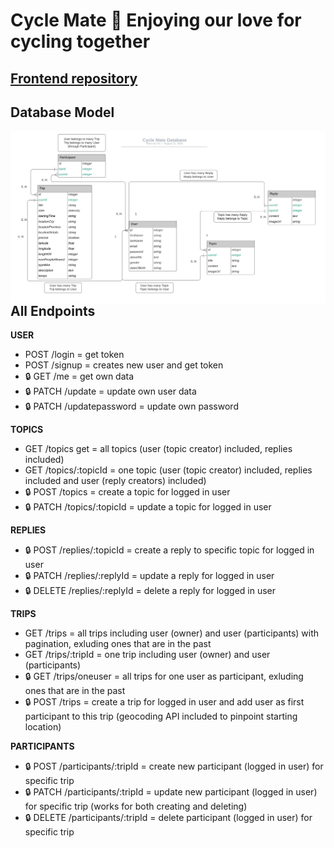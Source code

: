# Cycle Mate 🚴 Enjoying our love for cycling together

## [Frontend repository](https://github.com/grakify90/Portfolio_project_frontend)

## Database Model

<img src="DataBase-diagram.svg"
     alt="Database model"
     style="float: left; margin-right: 10px;" />

## All Endpoints

**USER**

- POST /login = get token
- POST /signup = creates new user and get token
- 🔒 GET /me = get own data
- 🔒 PATCH /update = update own user data
- 🔒 PATCH /updatepassword = update own password

**TOPICS**

- GET /topics get = all topics (user (topic creator) included, replies included)
- GET /topics/:topicId = one topic (user (topic creator) included, replies included and user (reply creators) included)
- 🔒 POST /topics = create a topic for logged in user
- 🔒 PATCH /topics/:topicId = update a topic for logged in user

**REPLIES**

- 🔒 POST /replies/:topicId = create a reply to specific topic for logged in user
- 🔒 PATCH /replies/:replyId = update a reply for logged in user
- 🔒 DELETE /replies/:replyId = delete a reply for logged in user

**TRIPS**

- GET /trips = all trips including user (owner) and user (participants) with pagination, exluding ones that are in the past
- GET /trips/:tripId = one trip including user (owner) and user (participants)
- 🔒 GET /trips/oneuser = all trips for one user as participant, exluding ones that are in the past
- 🔒 POST /trips = create a trip for logged in user and add user as first participant to this trip (geocoding API included to pinpoint starting location)

**PARTICIPANTS**

- 🔒 POST /participants/:tripId = create new participant (logged in user) for specific trip
- 🔒 PATCH /participants/:tripId = update new participant (logged in user) for specific trip (works for both creating and deleting)
- 🔒 DELETE /participants/:tripId = delete participant (logged in user) for specific trip
